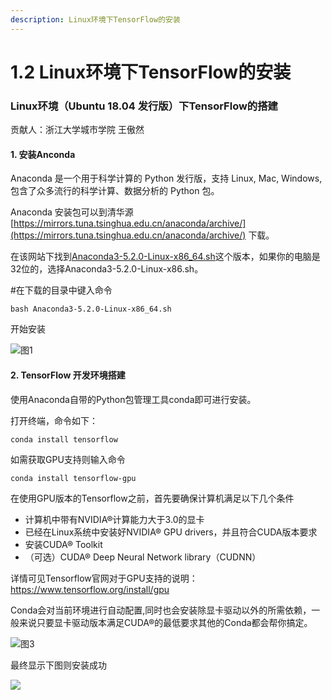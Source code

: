 ```yaml
---
description: Linux环境下TensorFlow的安装
---
```


# 1.2 Linux环境下TensorFlow的安装

### Linux环境（Ubuntu 18.04 发行版）下TensorFlow的搭建

贡献人：浙江大学城市学院 王傲然 

#### 1. 安装Anconda

Anaconda 是一个用于科学计算的 Python 发行版，支持 Linux, Mac, Windows, 包含了众多流行的科学计算、数据分析的 Python 包。

  Anaconda 安装包可以到清华源 [https://mirrors.tuna.tsinghua.edu.cn/anaconda/archive/](https://mirrors.tuna.tsinghua.edu.cn/anaconda/archive/) 下载。

在该网站下找到[Anaconda3-5.2.0-Linux-x86\_64.sh](https://mirrors.tuna.tsinghua.edu.cn/anaconda/archive/Anaconda3-5.2.0-Linux-x86_64.sh)这个版本，如果你的电脑是32位的，选择Anaconda3-5.2.0-Linux-x86.sh。

  \#在下载的目录中键入命令

  `bash Anaconda3-5.2.0-Linux-x86_64.sh`

开始安装

![&#x56FE;1](../.gitbook/assets/image%20%28307%29.png)

#### 2. TensorFlow 开发环境搭建

使用Anaconda自带的Python包管理工具conda即可进行安装。

打开终端，命令如下：

`conda install tensorflow`

如需获取GPU支持则输入命令

`conda install tensorflow-gpu`

在使用GPU版本的Tensorflow之前，首先要确保计算机满足以下几个条件

- 计算机中带有NVIDIA®计算能力大于3.0的显卡
- 已经在Linux系统中安装好NVIDIA® GPU drivers，并且符合CUDA版本要求
- 安装CUDA® Toolkit
- （可选）CUDA® Deep Neural Network library（CUDNN）

详情可见Tensorflow官网对于GPU支持的说明：https://www.tensorflow.org/install/gpu

Conda会对当前环境进行自动配置,同时也会安装除显卡驱动以外的所需依赖，一般来说只要显卡驱动版本满足CUDA®的最低要求其他的Conda都会帮你搞定。

![&#x56FE;3](../.gitbook/assets/image%20%28186%29.png)

最终显示下图则安装成功

![](../.gitbook/assets/image%20%2857%29.png)

